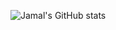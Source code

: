 ![Jamal's GitHub stats](https://github-readme-stats-nine-pi-90.vercel.app/api?username=erenaspire7&show_icons=true&theme=vue-dark)
